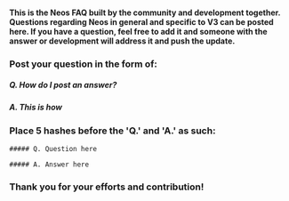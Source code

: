 #### This is the Neos FAQ built by the community and development together.  Questions regarding Neos in general and specific to V3 can be posted here.  If you have a question, feel free to add it and someone with the answer or development will address it and push the update.

### Post your question in the form of:

##### Q. How do I post an answer?
##### A. This is how

### Place 5 hashes before the 'Q.' and 'A.' as such:

```##### Q. Question here```

```##### A. Answer here```

### Thank you for your efforts and contribution!
